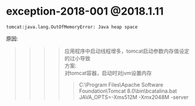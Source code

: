 # exception-2018-001 @2018.1.11
    tomcat:java.lang.OutOfMemoryError: Java heap space
原因:<br>
>>>>应用程序中启动线程增多，tomcat启动参数内存值设定的过小导致<br>
方案:<br>
>>>>对tomcat容器，启动时对jvm设置内存<br>
>>>>>C:\Program Files\Apache Software Foundation\Tomcat 8.0\bin\bcatalina.bat<br>
>>>>>JAVA_OPTS=-Xms512M -Xmx2048M -server<br>
